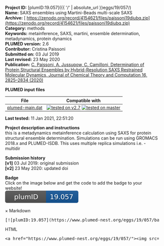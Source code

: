 **Project ID:** [plumID:19.057]({{ '/' | absolute_url }}eggs/19/057/)  
**Name:**  SAXS ensembles using Martini-Beads multi-scale SAXS  
**Archive:** [ https://zenodo.org/record/4154621/files/paissoni19diubq.zip](https://zenodo.org/record/4154621/files/paissoni19diubq.zip)  
**Category:**  methods  
**Keywords:**  metainference, SAXS, martini, ensemble determination, metadynamics, protein dynamics  
**PLUMED version:**  2.6  
**Contributor:**  Cristina Paissoni  
**Submitted on:** 03 Jul 2019  
**Last revised:** 23 May 2020  
**Publication:** [C. Paissoni, A. Jussupow, C. Camilloni, Determination of Protein Structural Ensembles by Hybrid-Resolution SAXS Restrained Molecular Dynamics, Journal of Chemical Theory and Computation 16, 2825–2834 (2020)](http://dx.doi.org/10.1021/acs.jctc.9b01181)  
  
**PLUMED input files**  
  
| File     | Compatible with |  
|:--------:|:--------:|  
| [plumed-main.dat](./data/plumed-main.dat.md) |  [![tested on v2.7](https://img.shields.io/badge/v2.7-passing-green.svg)](data/plumed-main.dat.plumed.stderr) [![tested on master](https://img.shields.io/badge/master-passing-green.svg)](data/plumed-main.dat.plumed_master.stderr) |  
  
**Last tested:**  11 Jan 2021, 22:51:20
  
**Project description and instructions**  
this is a metadynamics metainference calculation using SAXS for protein structural ensemble determination. Simulations can be run using GROMACS 2018.x and PLUMED-ISDB. This uses multiple replica simulations i.e. -multidir  

  
**Submission history**  
**[v1]** 03 Jul 2019: original submission  
**[v2]** 23 May 2020: updated doi  
  
**Badge**  
Click on the image below and get the code to add the badge to your website!  
<img src="./badge.svg" alt="plumeDnest:19.057" id="myBtn" class="badge">
<div id="myModal" class="modal">
  <div class="modal-content">
    <span class="close">&times;</span>
    Markdown<pre>[![plumID:19.057](https://www.plumed-nest.org/eggs/19/057/badge.svg)](https://www.plumed-nest.org/eggs/19/057/)</pre>
    HTML<pre>&lt;a href="https://www.plumed-nest.org/eggs/19/057/"&gt;&lt;img src="https://www.plumed-nest.org/eggs/19/057/badge.svg" alt="plumID:19.057"&gt;&lt;/a&gt;</pre>
  </div>
</div>
